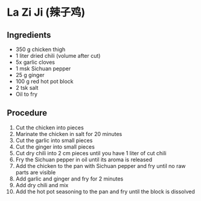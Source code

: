 # La Zi Ji (辣子鸡)
## Ingredients
- 350 g chicken thigh
- 1 liter dried chili (volume after cut)
- 5x garlic cloves
- 1 msk Sichuan pepper
- 25 g ginger
- 100 g red hot pot block
- 2 tsk salt
- Oil to fry
## Procedure
1. Cut the chicken into pieces
2. Marinate the chicken in salt for 20 minutes
3. Cut the garlic into small pieces
4. Cut the ginger into small pieces
5. Cut dry chili into 2 cm pieces until you have 1 liter of cut chili
6. Fry the Sichuan pepper in oil until its aroma is released
7. Add the chicken to the pan with Sichuan pepper and fry until no raw parts are visible
8. Add garlic and ginger and fry for 2 minutes
9. Add dry chili and mix
10. Add the hot pot seasoning to the pan and fry until the block is dissolved
